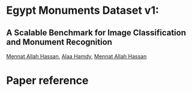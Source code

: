 # Egypt Monuments Dataset v1:
## A Scalable Benchmark for Image Classification and Monument Recognition

[Mennat Allah Hassan](mennatallah.sayed@miuegypt.edu.eg), [Alaa Hamdy](alaa.hamdy@miuegypt.edu.eg), [Mennat Allah Hassan](mennatallah.sayed@miuegypt.edu.eg)
# Paper reference
